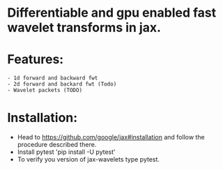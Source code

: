 # Differentiable and gpu enabled fast wavelet transforms in jax. 

# Features:
    - 1d forward and backward fwt
    - 2d forward and backard fwt (Todo)
    - Wavelet packets (TODO)

# Installation:
- Head to https://github.com/google/jax#installation and follow the procedure described there.
- Install pytest 'pip install -U pytest' 
- To verify you version of jax-wavelets type pytest.